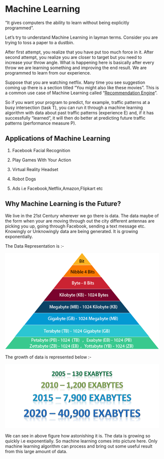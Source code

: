 # Machine Learning

“It gives computers the ability to learn without being explicitly programmed”.

Let’s try to understand Machine Learning in layman terms. Consider you are trying to toss a paper to a dustbin.

After first attempt, you realize that you have put too much force in it. After second attempt, you realize you are closer to target but you need to increase your throw angle. What is happening here is basically after every throw we are learning something and improving the end result. We are programmed to learn from our experience.

Suppose that you are watching netflix. Many time you see suggestion coming up there is a section titled “You might also like these movies”. This is a common use case of Machine Learning called “[Recommendation Engine](https://github.com/sauravchaudharysc/Movie-Recommendation-System)”. 

So if you want your program to predict, for example, traffic patterns at a busy intersection (task T), you can run it through a machine learning algorithm with data about past traffic patterns (experience E) and, if it has successfully “learned”, it will then do better at predicting future traffic patterns (performance measure P).

## Applications of Machine Learning

1. Facebook Facial Recognition

2. Play Games With Your Action

3. Virtual Reality Headset

4. Robot Dogs 

5. Ads i.e Facebook,Netflix,Amazon,Flipkart etc

   

## Why Machine Learning is the Future?

We live in the 21st Century wherever we go there is data. The data maybe of the form when your are moving through out the city different antennas are picking you up, going through Facebook, sending a text message etc. Knowingly or Unknowingly data are being generated. It is growing exponentially.



The Data Representation is :-

![1](Introduction/1.png)



The growth of data is represented below :- 

![2](Introduction/2.png)

We can see in above figure how astonishing it is. The data is growing so quickly i.e exponentially. So machine learning comes into picture here. Only machine learning algorithm can process and bring out some useful result from this large amount of data.
